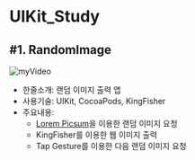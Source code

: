 # UIKit_Study

## #1. RandomImage
![myVideo](https://user-images.githubusercontent.com/54430715/120281403-de754180-c2f3-11eb-980b-8646a87d991e.gif)

- 한줄소개: 랜덤 이미지 출력 앱
- 사용기술: UIKit, CocoaPods, KingFisher
- 주요내용:
  - [Lorem Picsum](https://picsum.photos/)을 이용한 랜덤 이미지 요청
  - KingFisher를 이용한 웹 이미지 출력
  - Tap Gesture를 이용한 다음 랜덤 이미지 요청
